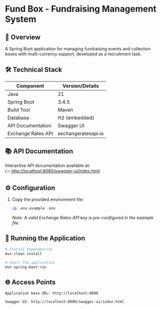# Fund Box - Fundraising Management System

## 📝 Overview

A Spring Boot application for managing fundraising events and collection boxes with multi-currency support, developed as a recruitment task.

## 🛠️ Technical Stack

| Component          | Version/Details     |
| ------------------ | ------------------- |
| Java               | 21                  |
| Spring Boot        | 3.4.5               |
| Build Tool         | Maven               |
| Database           | H2 (embedded)       |
| API Documentation  | Swagger UI          |
| Exchange Rates API | exchangeratesapi.io |

## 📚 API Documentation

Interactive API documentation available at:  
👉 [http://localhost:8080/swagger-ui/index.html](http://localhost:8080/swagger-ui/index.html)

## ⚙️ Configuration

1. Copy the provided environment file:
   ```bash
   cp .env.example .env
   ```
   _Note: A valid Exchange Rates API key is pre-configured in the example file._

## 🚀 Running the Application

```bash
# Install dependencies
mvn clean install

# Start the application
mvn spring-boot:run
```

## 🌐 Access Points

    Application base URL: http://localhost:8080

    Swagger UI: http://localhost:8080/swagger-ui/index.html
